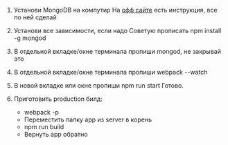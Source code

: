 1) Установи MongoDB на компутир
  На [офф сайте](https://www.mongodb.com) есть инструкция, все по ней сделай
  
2) Установи все зависимости, если надо
Советую прописать npm install -g mongod

3) В отдельной вкладке/окне терминала пропиши mongod,
не закрывай это

4) В отдельной вкладке/окне терминала пропиши webpack --watch

5) В новой вкладке или окне пропиши npm run start
  Готово.

6) Приготовить production билд:
   * webpack -p
   * Переместить папку app из server в корень
   * npm run build
   * Вернуть app обратно
